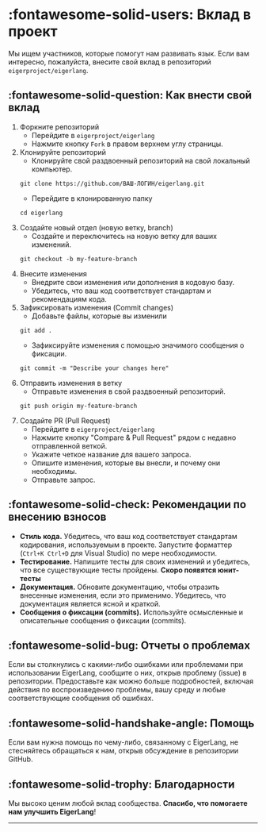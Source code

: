# __:fontawesome-solid-users: Вклад в проект__

Мы ищем участников, которые помогут нам развивать язык. Если вам интересно, пожалуйста, внесите свой вклад в репозиторий `eigerproject/eigerlang`.

## :fontawesome-solid-question: Как внести свой вклад
1. Форкните репозиторий
    - Перейдите в `eigerproject/eigerlang`
    - Нажмите кнопку `Fork` в правом верхнем углу страницы.
2. Клонируйте репозиторий
    - Клонируйте свой раздвоенный репозиторий на свой локальный компьютер.
    ```
    git clone https://github.com/ВАШ-ЛОГИН/eigerlang.git
    ```
    - Перейдите в клонированную папку
    ```
    cd eigerlang
    ```
3. Создайте новый отдел (новую ветку, branch)
    - Создайте и переключитесь на новую ветку для ваших изменений.
    ```
    git checkout -b my-feature-branch
    ```
4. Внесите изменения
    - Внедрите свои изменения или дополнения в кодовую базу.
    - Убедитесь, что ваш код соответствует стандартам и рекомендациям кода.
5. Зафиксировать изменения (Commit changes)
    - Добавьте файлы, которые вы изменили
    ```
    git add .
    ```
    - Зафиксируйте изменения с помощью значимого сообщения о фиксации.
    ```
    git commit -m "Describe your changes here"
    ```
6. Отправить изменения в ветку
    - Отправьте изменения в свой раздвоенный репозиторий.
    ```
    git push origin my-feature-branch
    ```
7. Создайте PR (Pull Request)
    - Перейдите в `eigerproject/eigerlang`
    - Нажмите кнопку "Compare & Pull Request" рядом с недавно отправленной веткой.
    - Укажите четкое название для вашего запроса.
    - Опишите изменения, которые вы внесли, и почему они необходимы.
    - Отправьте запрос.

## :fontawesome-solid-check: Рекомендации по внесению взносов
- **Стиль кода.** Убедитесь, что ваш код соответствует стандартам кодирования, используемым в проекте. Запустите форматтер (`Ctrl+K Ctrl+D` для Visual Studio) по мере необходимости.
- **Тестирование.** Напишите тесты для своих изменений и убедитесь, что все существующие тесты пройдены. **Скоро появятся юнит-тесты**
- **Документация.** Обновите документацию, чтобы отразить внесенные изменения, если это применимо. Убедитесь, что документация является ясной и краткой.
- **Сообщения о фиксации (commits).** Используйте осмысленные и описательные сообщения о фиксации (commits).

## :fontawesome-solid-bug: Отчеты о проблемах

Если вы столкнулись с какими-либо ошибками или проблемами при использовании EigerLang, сообщите о них, открыв проблему (issue) в репозитории. Предоставьте как можно больше подробностей, включая действия по воспроизведению проблемы, вашу среду и любые соответствующие сообщения об ошибках.

## :fontawesome-solid-handshake-angle: Помощь

Если вам нужна помощь по чему-либо, связанному с EigerLang, не стесняйтесь обращаться к нам, открыв обсуждение в репозитории GitHub.

## :fontawesome-solid-trophy: Благодарности

Мы высоко ценим любой вклад сообщества. **Спасибо, что помогаете нам улучшить EigerLang**!

---
